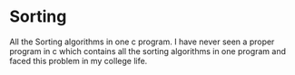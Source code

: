 # Sorting
All the Sorting algorithms in one c program. I have never seen a proper program in c which contains all the sorting algorithms in one program and faced this problem in my college life. 
